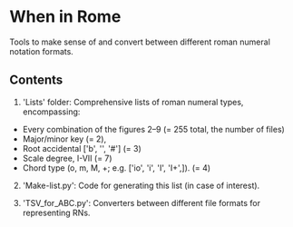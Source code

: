 # When in Rome

Tools to make sense of and convert between different roman numeral notation formats.

## Contents

1. 'Lists' folder: Comprehensive lists of roman numeral types, encompassing:
- Every combination of the figures 2–9 (= 255 total, the number of files)
- Major/minor key (= 2),
- Root accidental ['b', '', '#'] (= 3)
- Scale degree, I-VII (= 7)
- Chord type (o, m, M, +; e.g. ['io', 'i', 'I', 'I+',]).  (= 4)

2. 'Make-list.py': Code for generating this list (in case of interest).

3. 'TSV_for_ABC.py': Converters between different file formats for representing RNs.
